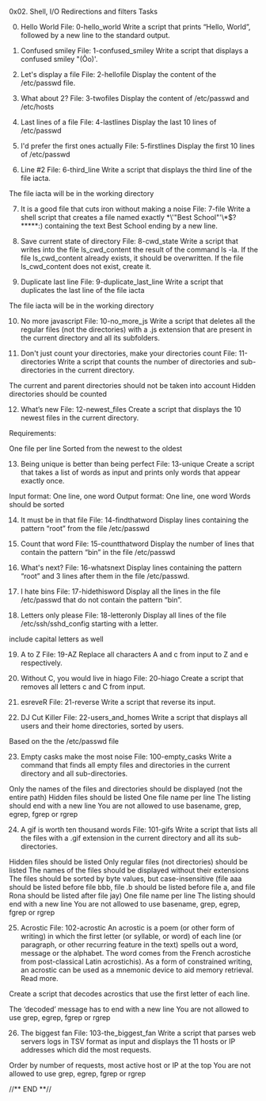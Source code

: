 0x02. Shell, I/O Redirections and filters
Tasks

0. Hello World File: 0-hello_world
Write a script that prints “Hello, World”, followed by a new line to the standard output.

1. Confused smiley File: 1-confused_smiley
Write a script that displays a confused smiley "(Ôo)'.

2. Let's display a file File: 2-hellofile
Display the content of the /etc/passwd file.

3. What about 2? File: 3-twofiles
Display the content of /etc/passwd and /etc/hosts

4. Last lines of a file File: 4-lastlines
Display the last 10 lines of /etc/passwd

5. I'd prefer the first ones actually File: 5-firstlines
Display the first 10 lines of /etc/passwd

6. Line #2 File: 6-third_line
Write a script that displays the third line of the file iacta.

The file iacta will be in the working directory

7. It is a good file that cuts iron without making a noise File: 7-file
Write a shell script that creates a file named exactly \*\\'"Best School"\'\\*$\?\*\*\*\*\*:) containing the text Best School ending by a new line.

8. Save current state of directory File: 8-cwd_state
Write a script that writes into the file ls_cwd_content the result of the command ls -la. If the file ls_cwd_content already exists, it should be overwritten. If the file ls_cwd_content does not exist, create it.

9. Duplicate last line File: 9-duplicate_last_line
Write a script that duplicates the last line of the file iacta

The file iacta will be in the working directory

10. No more javascript File: 10-no_more_js
Write a script that deletes all the regular files (not the directories) with a .js extension that are present in the current directory and all its subfolders.

11. Don't just count your directories, make your directories count
 File: 11-directories
Write a script that counts the number of directories and sub-directories in the current directory.

The current and parent directories should not be taken into account
Hidden directories should be counted

12. What’s new File: 12-newest_files
Create a script that displays the 10 newest files in the current directory.

Requirements:

One file per line
Sorted from the newest to the oldest

13. Being unique is better than being perfect File: 13-unique
Create a script that takes a list of words as input and prints only words that appear exactly once.

Input format: One line, one word
Output format: One line, one word
Words should be sorted

14. It must be in that file File: 14-findthatword
Display lines containing the pattern “root” from the file /etc/passwd

15. Count that word File: 15-countthatword
Display the number of lines that contain the pattern “bin” in the file /etc/passwd

16. What's next? File: 16-whatsnext
Display lines containing the pattern “root” and 3 lines after them in the file /etc/passwd.

17. I hate bins File: 17-hidethisword
Display all the lines in the file /etc/passwd that do not contain the pattern “bin”.

18. Letters only please File: 18-letteronly
Display all lines of the file /etc/ssh/sshd_config starting with a letter.

include capital letters as well

19. A to Z File: 19-AZ
Replace all characters A and c from input to Z and e respectively.

20. Without C, you would live in hiago File: 20-hiago
Create a script that removes all letters c and C from input.

21. esreveR File: 21-reverse
Write a script that reverse its input.

22. DJ Cut Killer File: 22-users_and_homes
Write a script that displays all users and their home directories, sorted by users.

Based on the the /etc/passwd file

23. Empty casks make the most noise File: 100-empty_casks
Write a command that finds all empty files and directories in the current directory and all sub-directories.

Only the names of the files and directories should be displayed (not the entire path)
Hidden files should be listed
One file name per line
The listing should end with a new line
You are not allowed to use basename, grep, egrep, fgrep or rgrep

24. A gif is worth ten thousand words File: 101-gifs
Write a script that lists all the files with a .gif extension in the current directory and all its sub-directories.

Hidden files should be listed
Only regular files (not directories) should be listed
The names of the files should be displayed without their extensions
The files should be sorted by byte values, but case-insensitive (file aaa should be listed before file bbb, file .b should be listed before file a, and file Rona should be listed after file jay)
One file name per line
The listing should end with a new line
You are not allowed to use basename, grep, egrep, fgrep or rgrep

25. Acrostic File: 102-acrostic
An acrostic is a poem (or other form of writing) in which the first letter (or syllable, or word) of each line (or paragraph, or other recurring feature in the text) spells out a word, message or the alphabet. The word comes from the French acrostiche from post-classical Latin acrostichis). As a form of constrained writing, an acrostic can be used as a mnemonic device to aid memory retrieval. Read more.

Create a script that decodes acrostics that use the first letter of each line.

The ‘decoded’ message has to end with a new line
You are not allowed to use grep, egrep, fgrep or rgrep

26. The biggest fan File: 103-the_biggest_fan
Write a script that parses web servers logs in TSV format as input and displays the 11 hosts or IP addresses which did the most requests.

Order by number of requests, most active host or IP at the top
You are not allowed to use grep, egrep, fgrep or rgrep


//**  END  **//
